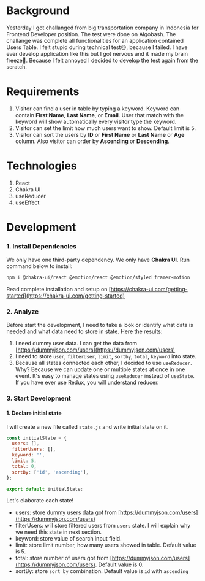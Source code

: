 # Background

Yesterday I got challanged from big transportation company in Indonesia for Frontend Developer position. The test were done on Algobash. The challange was complete all functionalities for an application contained Users Table. I felt stupid during technical test😖, because I failed. I have ever develop application like this but I got nervous and it made my brain freeze🥶. Because I felt annoyed I decided to develop the test again from the scratch.

# Requirements

1. Visitor can find a user in table by typing a keyword. Keyword can contain **First Name**, **Last Name**, or **Email**. User that match with the keyword will show automatically every visitor type the keyword.
2. Visitor can set the limit how much users want to show. Default limit is 5.
3. Visitor can sort the users by **ID** or **First Name** or **Last Name** or **Age** column. Also visitor can order by **Ascending** or **Descending**.

# Technologies

1. React
2. Chakra UI
3. useReducer
4. useEffect

# Development

### 1. Install Dependencies

We only have one third-party dependency. We only have **Chakra UI**. Run command below to install:

```bash
npm i @chakra-ui/react @emotion/react @emotion/styled framer-motion
```

Read complete installation and setup on [https://chakra-ui.com/getting-started](https://chakra-ui.com/getting-started)

### 2. Analyze

Before start the development, I need to take a look or identify what data is needed and what data need to store in state. Here the results:

1. I need dummy user data. I can get the data from [https://dummyjson.com/users](https://dummyjson.com/users)
2. I need to store `user`, `filterUser`, `limit`, `sortby`, `total`, `keyword` into state.
3. Because all states connected each other, I decided to use `useReducer`. Why? Because we can update one or multiple states at once in one event. It's easy to manage states using `useReducer` instead of `useState`. If you have ever use Redux, you will understand reducer.

### 3. Start Development

#### 1. Declare initial state

I will create a new file called `state.js` and write initial state on it.

```javascript
const initialState = {
  users: [],
  filterUsers: [],
  keyword: '',
  limit: 5,
  total: 0,
  sortBy: ['id', 'ascending'],
};

export default initialState;

```

Let's elaborate each state!

- users: store dummy users data got from [https://dummyjson.com/users](https://dummyjson.com/users)
- filterUsers: will store filtered users from `users` state. I will explain why we need this state in next section.
- keyword: store value of search input field.
- limit: store limit number, how many users showed in table. Default value is 5.
- total: store number of users got from [https://dummyjson.com/users](https://dummyjson.com/users). Default value is 0.
- sortBy: store `sort by` combination. Default value is `id` with `ascending`
